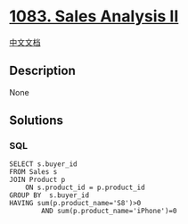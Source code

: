 # [1083. Sales Analysis II](https://leetcode.com/problems/sales-analysis-ii)

[中文文档](/solution/1000-1099/1083.Sales%20Analysis%20II/README.md)

## Description

None

## Solutions

<!-- tabs:start -->

### **SQL**

```
SELECT s.buyer_id
FROM Sales s
JOIN Product p
    ON s.product_id = p.product_id
GROUP BY  s.buyer_id
HAVING sum(p.product_name='S8')>0
        AND sum(p.product_name='iPhone')=0
```

<!-- tabs:end -->
